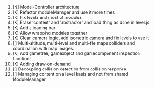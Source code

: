 1. [N] Model-Controller architecture
2. [X] Refactor moduleManager and use it more times
3. [X] Fix levels and most of modules
4. [X] Erase 'content' and 'abstractor' and load thing as done in level.js
5. [X] Add a loading bar
6. [X] Allow wrapping modules together
7. [X] Clean camera logic, add isometric camera and fix levels to use it
8. [ ] Multi-altitude, multi-level and multi-file maps colliders and coordination with map images.
9. [X] Add gametree, gameobject and gamecomponent inspection functions
10. [X] Adding draw-on-demand
11. [ ] Decoupling collision detection from collision response.
12. [ ] Managing content on a level basis and not from shared ModuleManager
